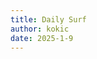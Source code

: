 ```yaml
---
title: Daily Surf
author: kokic
date: 2025-1-9
---
```


[](/daily-surf/nvidia-fps-gpu-cpu.md#:embed)
[](/daily-surf/wolfram-engine.md#:embed)

